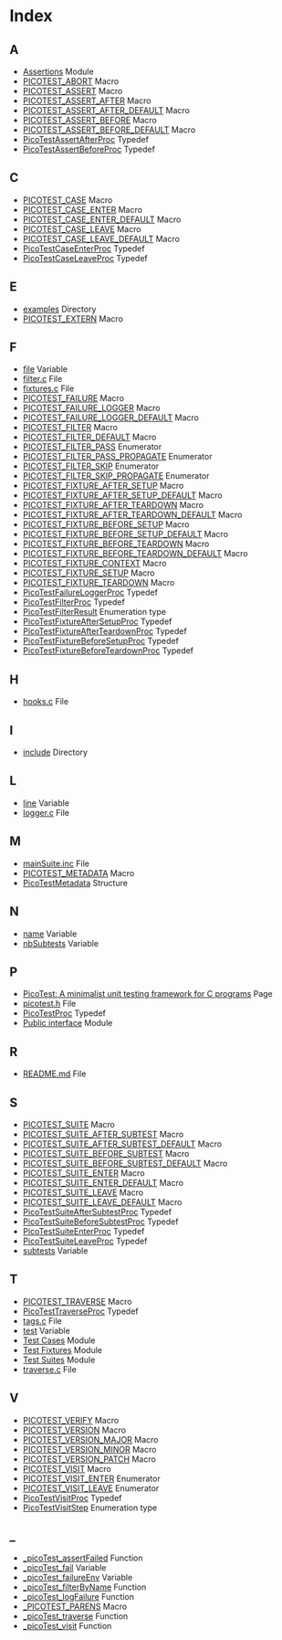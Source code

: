 # Index

## A

* [Assertions](group__assertions.md#group__assertions) Module
* [PICOTEST\_ABORT](group__assertions.md#group__assertions_1ga62031fa5f6f86e517565b77a1fa37f59) Macro
* [PICOTEST\_ASSERT](group__assertions.md#group__assertions_1gad71b76cf1173654acc95df79d1c7040b) Macro
* [PICOTEST\_ASSERT\_AFTER](group__assertions.md#group__assertions_1gae6c0c62e54611c6d92a3a8b81545f934) Macro
* [PICOTEST\_ASSERT\_AFTER\_DEFAULT](group__assertions.md#group__assertions_1gab1f1711109e4a8443a61c228194a6825) Macro
* [PICOTEST\_ASSERT\_BEFORE](group__assertions.md#group__assertions_1gaa38b1a0014fe2ab172a5466f9031aafb) Macro
* [PICOTEST\_ASSERT\_BEFORE\_DEFAULT](group__assertions.md#group__assertions_1ga331ef495337f7e2aae8be15cfd2a170a) Macro
* [PicoTestAssertAfterProc](group__assertions.md#group__assertions_1ga8f5650aa00db35bc50511fa2a01a45e7) Typedef
* [PicoTestAssertBeforeProc](group__assertions.md#group__assertions_1ga507d93a48b3c01ec9c43499d129d6db0) Typedef

## C

* [PICOTEST\_CASE](group__test__cases.md#group__test__cases_1gadca8898d29eb42dde764ed83a5d9faf5) Macro
* [PICOTEST\_CASE\_ENTER](group__test__cases.md#group__test__cases_1gad1f702ab6600b04f66731d35bf38fc67) Macro
* [PICOTEST\_CASE\_ENTER\_DEFAULT](group__test__cases.md#group__test__cases_1ga4a4a1356f85b26cd29f2f7ae4c09cf91) Macro
* [PICOTEST\_CASE\_LEAVE](group__test__cases.md#group__test__cases_1ga4fd71dfed1ce3733b0d670c86b8d523a) Macro
* [PICOTEST\_CASE\_LEAVE\_DEFAULT](group__test__cases.md#group__test__cases_1ga5ff2295c5a324991c72a81bcfb949522) Macro
* [PicoTestCaseEnterProc](group__test__cases.md#group__test__cases_1ga2148fa53887bde18878299c0941d9844) Typedef
* [PicoTestCaseLeaveProc](group__test__cases.md#group__test__cases_1ga2649b7563a8a3c14c93f310cb6699185) Typedef

## E

* [examples](dir_d28a4824dc47e487b107a5db32ef43c4.md#dir_d28a4824dc47e487b107a5db32ef43c4) Directory
* [PICOTEST\_EXTERN](group__public__interface.md#group__public__interface_1ga88033e8fb73d885670773cfc8ad1d024) Macro

## F

* [file](struct_pico_test_metadata.md#struct_pico_test_metadata_1a1e57db62ee1f5581d0f0bca333e21304) Variable
* [filter.c](filter_8c.md#filter_8c) File
* [fixtures.c](fixtures_8c.md#fixtures_8c) File
* [PICOTEST\_FAILURE](group__assertions.md#group__assertions_1ga89a35f18021df570967bb707a8537f3b) Macro
* [PICOTEST\_FAILURE\_LOGGER](group__public__interface.md#group__public__interface_1gae4b2f943bef59bd05fb7a328a6c39d48) Macro
* [PICOTEST\_FAILURE\_LOGGER\_DEFAULT](group__public__interface.md#group__public__interface_1gaf08fabb517d01d11ce72614d1df51687) Macro
* [PICOTEST\_FILTER](group__public__interface.md#group__public__interface_1gabd82de0bec174d972151cd122a0a03ff) Macro
* [PICOTEST\_FILTER\_DEFAULT](group__public__interface.md#group__public__interface_1ga7dccbea985fb578ba6b7639fb66fc3ea) Macro
* [PICOTEST\_FILTER\_PASS](group__public__interface.md#group__public__interface_1ggaf5acf1a68605f6c8b758bae0224e03fca35508816a12c32e7ce536786e5ffc8d9) Enumerator
* [PICOTEST\_FILTER\_PASS\_PROPAGATE](group__public__interface.md#group__public__interface_1ggaf5acf1a68605f6c8b758bae0224e03fcaf2aa19fa3a0a1bc56585df626aa8e188) Enumerator
* [PICOTEST\_FILTER\_SKIP](group__public__interface.md#group__public__interface_1ggaf5acf1a68605f6c8b758bae0224e03fca0ee37a1cf8a2347fb3c42636dfb80b1c) Enumerator
* [PICOTEST\_FILTER\_SKIP\_PROPAGATE](group__public__interface.md#group__public__interface_1ggaf5acf1a68605f6c8b758bae0224e03fca487de7ecca4099ee737bd41a8d75ba75) Enumerator
* [PICOTEST\_FIXTURE\_AFTER\_SETUP](group__fixtures.md#group__fixtures_1ga679063021accc32a74c1e617ed68423f) Macro
* [PICOTEST\_FIXTURE\_AFTER\_SETUP\_DEFAULT](group__fixtures.md#group__fixtures_1ga8bfe212f7c3bed6d83be102510086012) Macro
* [PICOTEST\_FIXTURE\_AFTER\_TEARDOWN](group__fixtures.md#group__fixtures_1ga1a910236e326a942bc3a5be5c6013520) Macro
* [PICOTEST\_FIXTURE\_AFTER\_TEARDOWN\_DEFAULT](group__fixtures.md#group__fixtures_1ga667b954d1448d95e022451b8711e6abf) Macro
* [PICOTEST\_FIXTURE\_BEFORE\_SETUP](group__fixtures.md#group__fixtures_1gab6053367243af2ee7745bf35a3baaa4e) Macro
* [PICOTEST\_FIXTURE\_BEFORE\_SETUP\_DEFAULT](group__fixtures.md#group__fixtures_1ga503733d3013e81575c72a1100437ccf0) Macro
* [PICOTEST\_FIXTURE\_BEFORE\_TEARDOWN](group__fixtures.md#group__fixtures_1gaf68cbda0bf19afd7994c2e0a15278f8d) Macro
* [PICOTEST\_FIXTURE\_BEFORE\_TEARDOWN\_DEFAULT](group__fixtures.md#group__fixtures_1ga11bbe6bcd529ac78264411add1275635) Macro
* [PICOTEST\_FIXTURE\_CONTEXT](group__fixtures.md#group__fixtures_1ga983cffc937dca4baa55f59afad404f03) Macro
* [PICOTEST\_FIXTURE\_SETUP](group__fixtures.md#group__fixtures_1ga1e98cba23391e13521100528ee1a2181) Macro
* [PICOTEST\_FIXTURE\_TEARDOWN](group__fixtures.md#group__fixtures_1ga0d887bdb08e22489fc3cf9fb28a35fd1) Macro
* [PicoTestFailureLoggerProc](group__public__interface.md#group__public__interface_1gafc6530e30c90b9f92367ef643c8f4e00) Typedef
* [PicoTestFilterProc](group__public__interface.md#group__public__interface_1ga6d5c4a903f131bbed4913008d9e3b212) Typedef
* [PicoTestFilterResult](group__public__interface.md#group__public__interface_1gaf5acf1a68605f6c8b758bae0224e03fc) Enumeration type
* [PicoTestFixtureAfterSetupProc](group__fixtures.md#group__fixtures_1ga0e4c1719160ac09c22d3b4ce06704962) Typedef
* [PicoTestFixtureAfterTeardownProc](group__fixtures.md#group__fixtures_1gaf955a2ec76f0278eac70de7315ecb844) Typedef
* [PicoTestFixtureBeforeSetupProc](group__fixtures.md#group__fixtures_1ga8aa61845d5a3f09e8d6df140a31c36d7) Typedef
* [PicoTestFixtureBeforeTeardownProc](group__fixtures.md#group__fixtures_1gaf69eeeb219ed143a9a978d49850cb072) Typedef

## H

* [hooks.c](hooks_8c.md#hooks_8c) File

## I

* [include](dir_d44c64559bbebec7f509842c48db8b23.md#dir_d44c64559bbebec7f509842c48db8b23) Directory

## L

* [line](struct_pico_test_metadata.md#struct_pico_test_metadata_1a98c9bcbb6844cf75dd8005110b03887d) Variable
* [logger.c](logger_8c.md#logger_8c) File

## M

* [mainSuite.inc](main_suite_8inc.md#main_suite_8inc) File
* [PICOTEST\_METADATA](group__public__interface.md#group__public__interface_1gaa7f907387dd96cac614ad0dfe4cbb858) Macro
* [PicoTestMetadata](struct_pico_test_metadata.md#struct_pico_test_metadata) Structure

## N

* [name](struct_pico_test_metadata.md#struct_pico_test_metadata_1a253651ce46bc33b206c12787e8ccb166) Variable
* [nbSubtests](struct_pico_test_metadata.md#struct_pico_test_metadata_1a7dd93cc6b50428b9594d171c28a563c1) Variable

## P

* [PicoTest: A minimalist unit testing framework for C programs](indexpage.md#indexpage) Page
* [picotest.h](picotest_8h.md#picotest_8h) File
* [PicoTestProc](group__public__interface.md#group__public__interface_1ga5c445b2f0ea8f269813f7e479753bff9) Typedef
* [Public interface](group__public__interface.md#group__public__interface) Module

## R

* [README.md](_r_e_a_d_m_e_8md.md#_r_e_a_d_m_e_8md) File

## S

* [PICOTEST\_SUITE](picotest_8h.md#group__test__suites_1ga7a9c873e5e377bd88fcc4849689c1e6f) Macro
* [PICOTEST\_SUITE\_AFTER\_SUBTEST](picotest_8h.md#group__test__suites_1gaab4493d86071cc9263827bf9a05a3b24) Macro
* [PICOTEST\_SUITE\_AFTER\_SUBTEST\_DEFAULT](picotest_8h.md#group__test__suites_1ga0aa7b03502294fee8f3e5b4951027145) Macro
* [PICOTEST\_SUITE\_BEFORE\_SUBTEST](picotest_8h.md#group__test__suites_1ga5a49439f633f383f0bb3d2a6e700d464) Macro
* [PICOTEST\_SUITE\_BEFORE\_SUBTEST\_DEFAULT](picotest_8h.md#group__test__suites_1gab5b747836950016e04544e29879f3da3) Macro
* [PICOTEST\_SUITE\_ENTER](picotest_8h.md#group__test__suites_1gae569b3a4f05ebefc297411072e505fd3) Macro
* [PICOTEST\_SUITE\_ENTER\_DEFAULT](picotest_8h.md#group__test__suites_1ga50f13419afbe35f17150bacd7a906838) Macro
* [PICOTEST\_SUITE\_LEAVE](picotest_8h.md#group__test__suites_1ga2ce5e2f78882e9f26067dc4ca9d0570c) Macro
* [PICOTEST\_SUITE\_LEAVE\_DEFAULT](picotest_8h.md#group__test__suites_1gaf24c1f7c243e1990463aea4fbd4d5324) Macro
* [PicoTestSuiteAfterSubtestProc](picotest_8h.md#group__test__suites_1gabce697eb4326140f89b0546d773da31c) Typedef
* [PicoTestSuiteBeforeSubtestProc](picotest_8h.md#group__test__suites_1ga7547327d267d2bad9362c7adcc96bb24) Typedef
* [PicoTestSuiteEnterProc](picotest_8h.md#group__test__suites_1ga4e09d95df5430205a201b5a02b522f25) Typedef
* [PicoTestSuiteLeaveProc](picotest_8h.md#group__test__suites_1ga5d8415df8755804fe1479ff21d17ed90) Typedef
* [subtests](struct_pico_test_metadata.md#struct_pico_test_metadata_1a543874ce98d5f3516e4e5bda6f4e61a3) Variable

## T

* [PICOTEST\_TRAVERSE](group__public__interface.md#group__public__interface_1gaee8202c2543c7fb59fa08aec75b6cc63) Macro
* [PicoTestTraverseProc](group__public__interface.md#group__public__interface_1ga403413d76b48c48740171b3a234af5c5) Typedef
* [tags.c](tags_8c.md#tags_8c) File
* [test](struct_pico_test_metadata.md#struct_pico_test_metadata_1a3f209675beb238cc9a2caf31996c3388) Variable
* [Test Cases](group__test__cases.md#group__test__cases) Module
* [Test Fixtures](group__fixtures.md#group__fixtures) Module
* [Test Suites](group__test__suites.md#group__test__suites) Module
* [traverse.c](traverse_8c.md#traverse_8c) File

## V

* [PICOTEST\_VERIFY](group__assertions.md#group__assertions_1gacd07b017f38d1e3ad784f369345357a2) Macro
* [PICOTEST\_VERSION](group__public__interface.md#group__public__interface_1ga1402f3301dff3f468aac77622f877f2d) Macro
* [PICOTEST\_VERSION\_MAJOR](group__public__interface.md#group__public__interface_1ga9ea29549254cbe44f25ef974d0458e57) Macro
* [PICOTEST\_VERSION\_MINOR](group__public__interface.md#group__public__interface_1ga6488c76f8a06a1a8222c2309b170bd1d) Macro
* [PICOTEST\_VERSION\_PATCH](group__public__interface.md#group__public__interface_1gafc9d1ab6d8cced95f3560c3a006d8005) Macro
* [PICOTEST\_VISIT](group__public__interface.md#group__public__interface_1ga84b8e9060ee56ca5c5b64da168ee7f6f) Macro
* [PICOTEST\_VISIT\_ENTER](group__public__interface.md#group__public__interface_1ggad78162429011bb689a76e91530ac7a22a2590077bf6aceab607a23c349140af25) Enumerator
* [PICOTEST\_VISIT\_LEAVE](group__public__interface.md#group__public__interface_1ggad78162429011bb689a76e91530ac7a22a70b432be5fb3de15623c7cb1562544d0) Enumerator
* [PicoTestVisitProc](group__public__interface.md#group__public__interface_1ga2b14de2e8f56c8e7efb8e883069abb34) Typedef
* [PicoTestVisitStep](group__public__interface.md#group__public__interface_1gad78162429011bb689a76e91530ac7a22) Enumeration type

## _

* [\_picoTest\_assertFailed](group__assertions.md#group__assertions_1gadd80bff454009ce1077d81f1f5552f34) Function
* [\_picoTest\_fail](group__assertions.md#group__assertions_1ga8d7eb92ca21dfb7fe46fc2472e11f496) Variable
* [\_picoTest\_failureEnv](group__assertions.md#group__assertions_1ga2fdb4a73b6a0abc186a27065a36db6ed) Variable
* [\_picoTest\_filterByName](group__public__interface.md#group__public__interface_1gace2d0b7428d63b90190fe65b619a8680) Function
* [\_picoTest\_logFailure](group__public__interface.md#group__public__interface_1gae3c669f4ae731be32a25df3d3a97b599) Function
* [\_PICOTEST\_PARENS](picotest_8h.md#picotest_8h_1ab3f51c6e814dfdb310878e904dae18cd) Macro
* [\_picoTest\_traverse](group__public__interface.md#group__public__interface_1gaacd9c37695afbb5b3bb8c5373c527641) Function
* [\_picoTest\_visit](group__public__interface.md#group__public__interface_1ga114c577e2b5e238b8545c80be5783fea) Function